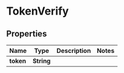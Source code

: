 

# TokenVerify


## Properties

Name | Type | Description | Notes
------------ | ------------- | ------------- | -------------
**token** | **String** |  | 



